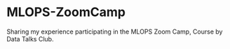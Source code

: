 # MLOPS-ZoomCamp
Sharing my experience participating in the MLOPS Zoom Camp, Course by Data Talks Club.
